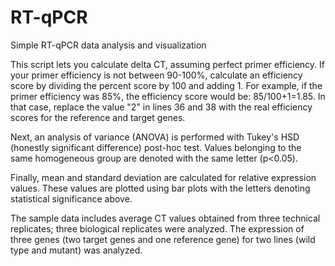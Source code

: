 # RT-qPCR
Simple RT-qPCR data analysis and visualization

This script lets you calculate delta CT, assuming perfect primer efficiency. If your primer efficiency is not between 90-100%, calculate an efficiency score by dividing the percent score by 100 and adding 1. For example, if the primer efficiency was 85%, the efficiency score would be: 85/100+1=1.85. In that case, replace the value "2" in lines 36 and 38 with the real efficiency scores for the reference and target genes.

Next, an analysis of variance (ANOVA) is performed with Tukey's HSD (honestly significant difference) post-hoc test. Values belonging to the same homogeneous group are denoted with the same letter (p<0.05).

Finally, mean and standard deviation are calculated for relative expression values. These values are plotted using bar plots with the letters denoting statistical significance above.

The sample data includes average CT values obtained from three technical replicates; three biological replicates were analyzed. The expression of three genes (two target genes and one reference gene) for two lines (wild type and mutant) was analyzed.
